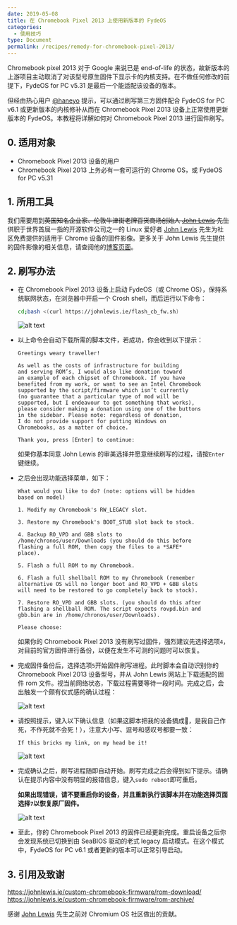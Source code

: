 ```yaml
---
date: 2019-05-08
title: 在 Chromebook Pixel 2013 上使用新版本的 FydeOS
categories:
  - 使用技巧
type: Document
permalink: /recipes/remedy-for-chromebook-pixel-2013/
---
```


Chromebook pixel 2013 对于 Google 来说已是 end-of-life 的状态，故新版本的上游项目主动取消了对该型号原生固件下显示卡的内核支持。在不做任何修改的前提下，FydeOS for PC v5.31 是最后一个能适配该设备的版本。

但经由热心用户 [@haneyo](https://fydeos.com/community/users/haneyo/replies/) 提示，可以通过刷写第三方固件配合 FydeOS for PC v6.1 或更新版本的内核修补从而在 Chromebook Pixel 2013 设备上正常使用更新版本的 FydeOS。本教程将详解如何对 Chromebook Pixel 2013 进行固件刷写。


## 0. 适用对象

 - Chromebook Pixel 2013 设备的用户
 - Chromebook Pixel 2013 上务必有一套可运行的 Chrome OS，或 FydeOS for PC v5.31


## 1. 所用工具

我们需要用到~~英国知名企业家、伦敦牛津街老牌百货商场创始人 [John Lewis](https://en.wikipedia.org/wiki/John_Lewis_(department_store_founder)) 先生~~供职于世界首屈一指的开源软件公司之一的 Linux 爱好者 [John Lewis](https://johnlewis.ie/about/) 先生为社区免费提供的适用于 Chrome 设备的固件影像。更多关于 John Lewis 先生提供的固件影像的相关信息，请查阅他的[博客页面](https://johnlewis.ie/custom-chromebook-firmware/rom-download/)。


## 2. 刷写办法

 - 在 Chromebook Pixel 2013 设备上启动 FydeOS（或 Chrome OS），保持系统联网状态，在浏览器中开启一个 Crosh shell，而后运行以下命令：

    ```bash
    cd;bash <(curl https://johnlewis.ie/flash_cb_fw.sh)
    ```
    ![alt text](https://fydeos.com/wp-content/uploads/2019/05/1-crosh-script.jpg "运行刷写脚本")


 - 以上命令会自动下载所需的脚本文件，若成功，你会收到以下提示：
    ```
    Greetings weary traveller!

    As well as the costs of infrastructure for building 
    and serving ROM’s, I would also like donation toward 
    an example of each chipset of Chromebook. If you have 
    benefited from my work, or want to see an Intel Chromebook 
    supported by the script/firmware which isn’t currently 
    (no guarantee that a particular type of mod will be 
    supported, but I endeavour to get something that works), 
    please consider making a donation using one of the buttons 
    in the sidebar. Please note: regardless of donation, 
    I do not provide support for putting Windows on 
    Chromebooks, as a matter of choice.

    Thank you, press [Enter] to continue:
    ```

    如果你基本同意 John Lewis 的审美选择并愿意继续刷写的过程，请按`Enter`键继续。

 - 之后会出现功能选择菜单，如下：
    ```
    What would you like to do? (note: options will be hidden 
    based on model)

    1. Modify my Chromebook's RW_LEGACY slot.

    3. Restore my Chromebook's BOOT_STUB slot back to stock.

    4. Backup RO_VPD and GBB slots to 
    /home/chronos/user/Downloads (you should do this before 
    flashing a full ROM, then copy the files to a *SAFE* 
    place).

    5. Flash a full ROM to my Chromebook.

    6. Flash a full shellball ROM to my Chromebook (remember 
    alternative OS will no longer boot and RO_VPD + GBB slots 
    will need to be restored to go completely back to stock).

    7. Restore RO_VPD and GBB slots. (you should do this after 
    flashing a shellball ROM. The script expects rovpd.bin and 
    gbb.bin are in /home/chronos/user/Downloads).

    Please choose:
    ```

    如果你的 Chromebook Pixel 2013 没有刷写过固件，强烈建议先选择选项`4`，对目前的官方固件进行备份，以便在发生不可测的问题时可以恢复。

 - 完成固件备份后，选择选项`5`开始固件刷写进程。此时脚本会自动识别你的 Chromebook Pixel 2013 设备型号，并从 John Lewis 网站上下载适配的固件 rom 文件。视当前网络状态，下载过程需要等待一段时间。完成之后，会出触发一个颇有仪式感的确认过程：

    ![alt text](https://fydeos.com/wp-content/uploads/2019/05/2-input-required.jpg "确认你要冒险吗？")

 - 请按照提示，键入以下确认信息（如果这脚本把我的设备搞成🧱，是我自己作死，不作死就不会死！），注意大小写、逗号和感叹号都要一致：
    ```
    If this bricks my link, on my head be it!
    ```
    ![alt text](https://fydeos.com/wp-content/uploads/2019/05/2-1-inputed.jpg "道理我是懂的")


 - 完成确认之后，刷写进程随即自动开始。刷写完成之后会得到如下提示。请确认在提示内容中没有明显的报错信息，键入`sudo reboot`即可重启。
 
    **如果出现错误，请不要重启你的设备，并且重新执行该脚本并在功能选择页面选择`7`以恢复原厂固件。**

    ![alt text](https://fydeos.com/wp-content/uploads/2019/05/3-read-to-reboot.jpg "确认并重启")

 - 至此，你的 Chromebook Pixel 2013 的固件已经更新完成。重启设备之后你会发现系统已切换到由 SeaBIOS 驱动的老式 legacy 启动模式。在这个模式中，FydeOS for PC v6.1 或者更新的版本可以正常引导启动。

## 3. 引用及致谢
<https://johnlewis.ie/custom-chromebook-firmware/rom-download/>
<https://johnlewis.ie/custom-chromebook-firmware/rom-archive/>

感谢 [John Lewis](https://johnlewis.ie) 先生之前对 Chromium OS 社区做出的贡献。